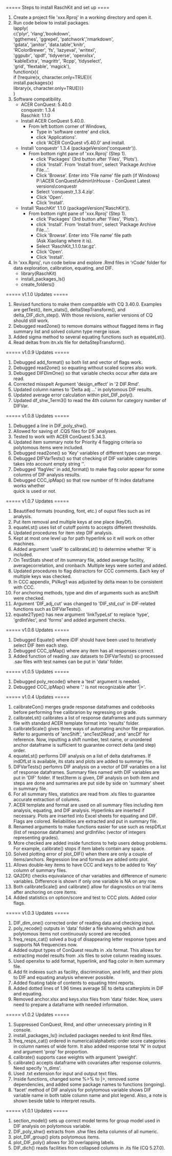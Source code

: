===== Steps to install RaschKit and set up ====

1.  Create a project file 'xxx.Rproj' in a working directory and open it.
2.  Run code below to install packages.\
    lapply(\
        c('plyr', 'rlang','bookdown',\
          'ggthemes', 'ggrepel', 'patchwork','rmarkdown',\
          'gdata', 'janitor', 'data.table','knitr',\
          'RColorBrewer', 'fs', 'lazyeval', 'writexl',\
          'ggpubr', 'qpdf', 'tidyverse', 'openxlsx',\
          'kableExtra', 'magrittr', 'Rcpp', 'tidyselect',\
          'grid', 'flextable', 'magick'),\
        function(x){\
          if (!require(x, character.only=TRUE)){\
             install.packages(x)\
             library(x, character.only=TRUE)}}\
    )
3.	Software compatibility.
    - ACER ConQuest: 5.40.0\
      conquestr: 1.3.4\
      Raschkit: 1.1.0
    - Install ACER ConQuest 5.40.0.
        - From left bottom corner of Windows, 
            - Type in 'software centre' and click.
            - click 'Applications'.
            - click 'ACER ConQuest v5.40.0' and install.
    - Install 'conquestr' 1.3.4 (packageVersion('conquestr')).
        - From bottom right pane of 'xxx.Rproj' (Step 1).    
            - click 'Packages' (3rd button after 'Files', 'Plots').
            - click 'Install'. From 'Install from', select 'Package Archive File...'.
            - Click 'Browse'. Enter into 'File name' file path (if Windows)\
                P:\ACER ConQuest\Admin\InHouse - ConQuest Latest versions\conquestr
            - Select 'conquestr_1.3.4.zip'. 
            - Click 'Open'. 
            - Click 'Install'.
    - Install 'RaschKit' 1.1.0 (packageVersion('RaschKit')).
        - From bottom right pane of 'xxx.Rproj' (Step 1).    
            - click 'Packages' (3rd button after 'Files', 'Plots').
            - click 'Install'. From 'Install from', select 'Package Archive File...'.
            - Click 'Browse'. Enter into 'File name' file path\
                (Ask Xiaoliang where it is).
            - Select 'RaschKit_1.1.0.tar.gz'. 
            - Click 'Open'. 
            - Click 'Install'.
4.  In 'xxx.Rproj', run code below and explore .Rmd files in ‘rCode’ folder for 
    data exploration, calibration, equating, and DIF. 
    - library(RaschKit)
    - install_packages_ls()
    - create_folders()
    
===== v1.1.0 Updates =====
1. Revised functions to make them compatible with CQ 3.40.0. Examples are 
   getTest(), item_stats(), deltaStepTransform(), and delta_DIF_dich_step(). 
   With those revisions, earlier versions of CQ should still work.
2. Debugged read2one() to remove domains without flagged items in flag summary
   list and solved column type merge issue.
3. Added sigma method to several equating functions such as equateLst().
4. Read deltas from itn.xls file for deltaStepTransform().
    
===== v1.0.9 Updates =====
1. Debugged add_format() so both list and vector of flags work.
2. Debugged read2one() so equating without scaled scores also work.
3. Debugged DIFDimOne() so that variable checks occur after data are read.
4. Corrected misspelt Argument 'design_effect' in '2 DIF.Rmd'.
5. Updated column names to 'Delta adj ...' in polytomous DIF results.
6. Updated average error calculation within plot_DIF_poly().
7. Updated df_shw_Term3() to read the 4th column for category number of DIFVar.

===== v1.0.8 Updates =====
1. Debugged a line in DIF_poly_shw().
2. Allowed for saving of .CQS files for DIF analyses.
3. Tested to work with ACER ConQuest 5.34.3.
4. Updated item summary note for Priority 4 flagging criteria so polytomous items 
   were included.
5. Debugged read2one() so 'Key' variables of different types can merge.
6. Debugged DIFVarTests() so that checking of DIF variable categories takes into 
   account empty string ''.
7. Debugged 'flagVec' in add_format() to make flag color appear for some columns 
   of DIF analysis results.
8. Debugged CCC_ipMap() so that row number of fit index dataframe works whether  
   quick is used or not.

===== v1.0.7 Updates =====
1. Beautified formats (rounding, font, etc.) of ouput files such as int analysis.
2. Put item removal and multiple keys at one place (keyDf).
3. equateLst() uses list of cutoff points to accepts different thresholds.
4. Updated procedures for item step DIF analysis.
5. Kept at most one level up for path hyperlink so it will work on other machines.
6. Added argument 'useR' to calibrateLst() to determine whether 'R' is included.
7. On TestStats sheet of itn summary file, added average facility, 
   averagecorrelation, and cronbach. Multiple keys were sorted and added.
8. Updated procedures to flag distractors for CCC comments. Each key of multiple 
   keys was checked.
9. In CCC appendix, PVAvg1 was adjusted by delta mean to be consistent with CCC.
10. For anchoring methods, type and dim of arguments such as ancShift were checked.
11. Argument 'DIF_adj_cut' was changed to 'DIF_std_cut' in DIF-related functions 
    such as DIFVarTests(). 
12. equate2Type() has new argument 'linkTypeLst' to replace 'type', 'grdIntVec', 
    and 'forms' and added argument checks.

===== v1.0.6 Updates =====
1. Debugged Equate() where iDIF should have been used to iteratively select 
   DIF item each step.
2. Debugged CCC_ipMap() where any item has all responses correct.
3. Added function of reading .sav datasets to DIFVarTests() so processed .sav
   files with test names can be put in 'data' folder.

===== v1.0.5 Updates =====
1. Debugged poly_recode() where a 'test' argument is needed.
2. Debugged CCC_ipMap() where '.' is not recognizable after '|>'.

===== v1.0.4 Updates =====
1. calibrateCon() merges grade response dataframes and codebooks before performing
   free calibrarion by regressing on grade.
2. calibrateLst() calibrates a list of response dataframes and puts summary file
   with standard ACER template format into 'results' folder.
3. calibrateScale() gives three ways of automating anchor file preparation. 
   Refer to arguments of 'ancShift', 'ancTest2Read', and 'ancDf' for reference.
   Now, inputting a shift number, test name, or unordered anchor dataframe is
   sufficient to guarantee correct delta (and step) order.
4. equateLst() performs DIF analysis on a list of delta dataframes. If indDfLst is 
   available, its stats and plots are added to summary file.
5. DIFVarTests() perfomrs DIF analysis on a vector of DIF variables on a list
   of response dataframes. Summary files named with DIF variables are put in 
   'DIF' folder. If test3term is given, DIF analysis on both item and steps 
   are done and summaries are put side by side on 'summary' sheet in summary file.
6. For all summary files, statistics are read from .xls files to guarantee 
   accurate extraction of columns.
7. ACER template and format are used on all summary files including item analysis,
   equating, and DIF analysis. Hyperlinks are inserted if necessary. Plots are
   inserted into Excel sheets for equating and DIF. Flags are colored. Reliabilities
   are extracted and put in summary file.
8. Renamed arguments to make functions easier for use such as respDfLst (list 
   of response dataframes) and grdIntVec (vector of integers representing grades).
9. More checked are added inside functions to help users debug problems. For
   example, calibrate() stops if item labels contain any space.
10. Solved plotting error of plot_DIF() when there are only a couple of 
    items/anchors. Regression line and formula are added onto plot.
11. Allows double-key items to have CCC and keys to be added to 'Key' column of
    summary files.
12. QA2Df() checks equivalance of char variables and difference of numeric variables.
    Difference is shown if only one variable is NA on any row.
13. Both calibrateScale() and calibrate() allow for diagnostics on trial items
    after anchoring on core items.
14. Added statistics on option/score and test to CCC plots. Added color flags.

===== v1.0.3 Updates =====
1. DIF_dim_one() corrected order of reading data and checking input.
2. poly_recode() outputs in 'data' folder a file showing which and how 
   polytomous items not continuously scored are recoded.
3. freq_resps_cat() solved a bug of disappearing letter response types and 
   supports NA frequencies now.
4. Added output types of ConQuest results in .xls format. This allows for 
   extracting model results from .xls files to solve column reading issues.
5. Used openxlsx to add format, hyperlink, and flag color in item summary file.
6. Add fit indexes such as facility, discrimination, and Infit, and their plots 
   to DIF and equating analysis wherever possible. 
7. Added floating table of contents to equating html reports.
8. Added dotted lines of 1.96 times average SE to delta scatterplots in DIF and 
   equating.
9. Removed anchor.xlsx and keys.xlsx files from 'data' folder. Now, users need to 
   prepare a dataframe with needed information.

===== v1.0.2 Updates =====
1. Suppressed ConQuest, Rmd, and other unnecessary printing in R console.
2. install_packages_ls() included packages needed to knit Rmd files.
3. freq_resps_cat() ordered in numerical/alphabetic order score categories in column names 
   of wide form. It also added response total 'N' in output and argument 'prop' 
   for proportion.
4. calibrate() supports case weights with argument 'pweight'.
5. calibrate() accepts dataframe with covariates after response columns. Need 
   specify 'n_dims'.
6. Used .txt extension for input and output text files.
7. Inside functions, changed some %>% to |>, removed some dependencies, and 
   added some package names to functions (ongoing).
8. 'facet' method of DIF analysis for polytomous variable shows DIF variable 
   name in both table column name and plot legend. Also, a note is shown beside 
   table to interpret results.

===== v1.0.1 Updates =====
1. section_model() sets up correct model terms for group model used in DIF 
   analysis on polytomous variable.
2. DIF_poly_shw() extracts from .shw files delta columns of all numeric.
3. plot_DIF_group() plots polytomous items.
4. plot_DIF_poly() allows for 30 overlapping labels.
5. DIF_dich() reads facilities from collapsed columns in .its file (CQ 5.27.0).
